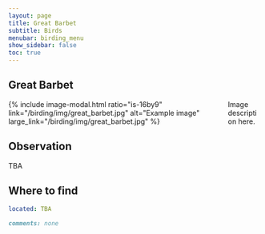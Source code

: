 ```yaml
---
layout: page
title: Great Barbet
subtitle: Birds
menubar: birding_menu
show_sidebar: false
toc: true
---
```


## Great Barbet

<div class="columns">
<div class="column is-6">
{% include image-modal.html ratio="is-16by9" link="/birding/img/great_barbet.jpg" alt="Example image" large_link="/birding/img/great_barbet.jpg" %}
</div>
<div class="column is-6">
Image description here.
</div>
</div>

## Observation
TBA

## Where to find
```yaml
located: TBA
```

```markdown
comments: none
```
